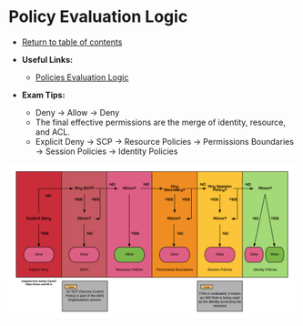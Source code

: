 # Policy Evaluation Logic

* [Return to table of contents](../../../README.md)

* **Useful Links:**
  * [Policies Evaluation Logic](https://docs.aws.amazon.com/IAM/latest/UserGuide/reference_policies_evaluation-logic.html)

* **Exam Tips:**
  * Deny -> Allow -> Deny
  * The final effective permissions are the merge of identity, resource, and ACL.
  * Explicit Deny -> SCP -> Resource Policies -> Permissions Boundaries -> Session Policies -> Identity Policies

![Policy Evaluation Logic](./../../../Images/Policy_Evaluation_Logic.png)
